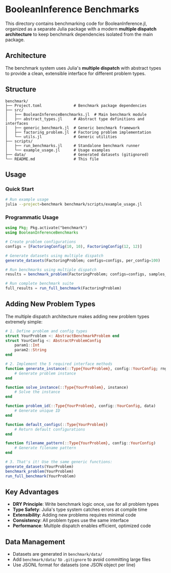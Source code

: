 # BooleanInference Benchmarks

This directory contains benchmarking code for BooleanInference.jl, organized as a separate Julia package with a modern **multiple dispatch architecture** to keep benchmark dependencies isolated from the main package.

## Architecture

The benchmark system uses Julia's **multiple dispatch** with abstract types to provide a clean, extensible interface for different problem types.

## Structure

```text
benchmark/
├── Project.toml              # Benchmark package dependencies
├── src/
│   ├── BooleanInferenceBenchmarks.jl  # Main benchmark module
│   ├── abstract_types.jl     # Abstract type definitions and interfaces
│   ├── generic_benchmark.jl  # Generic benchmark framework
│   ├── factoring_problem.jl  # Factoring problem implementation
│   └── utils.jl              # Generic utilities
├── scripts/
│   ├── run_benchmarks.jl     # Standalone benchmark runner
│   └── example_usage.jl      # Usage examples
├── data/                     # Generated datasets (gitignored)
└── README.md                 # This file
```

## Usage

### Quick Start

```bash
# Run example usage
julia --project=benchmark benchmark/scripts/example_usage.jl
```

### Programmatic Usage

```julia
using Pkg; Pkg.activate("benchmark")
using BooleanInferenceBenchmarks

# Create problem configurations
configs = [FactoringConfig(10, 10), FactoringConfig(12, 12)]

# Generate datasets using multiple dispatch
generate_datasets(FactoringProblem; configs=configs, per_config=100)

# Run benchmarks using multiple dispatch
results = benchmark_problem(FactoringProblem; configs=configs, samples_per_config=5)

# Run complete benchmark suite
full_results = run_full_benchmark(FactoringProblem)
```

## Adding New Problem Types

The multiple dispatch architecture makes adding new problem types extremely simple:

```julia
# 1. Define problem and config types
struct YourProblem <: AbstractBenchmarkProblem end
struct YourConfig <: AbstractProblemConfig
    param1::Int
    param2::String
end

# 2. Implement the 5 required interface methods
function generate_instance(::Type{YourProblem}, config::YourConfig; rng, include_solution=false)
    # Generate problem instance
end

function solve_instance(::Type{YourProblem}, instance)
    # Solve the instance
end

function problem_id(::Type{YourProblem}, config::YourConfig, data)
    # Generate unique ID
end

function default_configs(::Type{YourProblem})
    # Return default configurations
end

function filename_pattern(::Type{YourProblem}, config::YourConfig)
    # Generate filename pattern
end

# 3. That's it! Use the same generic functions:
generate_datasets(YourProblem)
benchmark_problem(YourProblem)
run_full_benchmark(YourProblem)
```

## Key Advantages

- **DRY Principle**: Write benchmark logic once, use for all problem types
- **Type Safety**: Julia's type system catches errors at compile time
- **Extensibility**: Adding new problems requires minimal code
- **Consistency**: All problem types use the same interface
- **Performance**: Multiple dispatch enables efficient, optimized code

## Data Management

- Datasets are generated in `benchmark/data/`
- Add `benchmark/data/` to `.gitignore` to avoid committing large files
- Use JSONL format for datasets (one JSON object per line)
